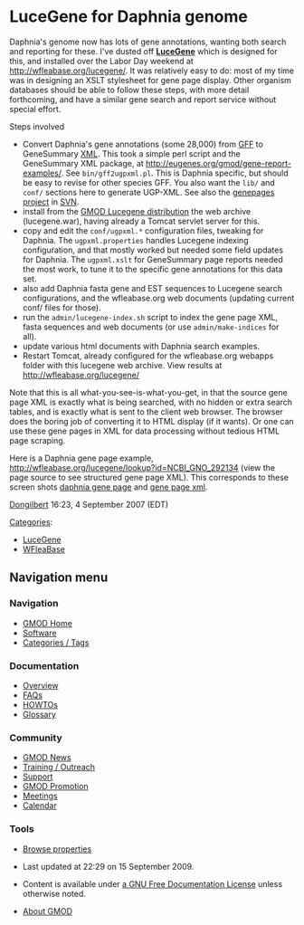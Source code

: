 



<span id="top"></span>




# <span dir="auto">LuceGene for Daphnia genome</span>









Daphnia's genome now has lots of gene annotations, wanting both search
and reporting for these. I've dusted off
**[LuceGene](LuceGene "LuceGene")** which is designed for this, and
installed over the Labor Day weekend at
<a href="http://wfleabase.org/lucegene/" class="external free"
rel="nofollow">http://wfleabase.org/lucegene/</a>. It was relatively
easy to do: most of my time was in designing an XSLT stylesheet for gene
page display. Other organism databases should be able to follow these
steps, with more detail forthcoming, and have a similar gene search and
report service without special effort.

Steps involved

- Convert Daphnia's gene annotations (some 28,000) from [GFF](GFF "GFF")
  to GeneSummary [XML](Glossary#XML "Glossary"). This took a simple perl
  script and the GeneSummary XML package, at
  <a href="http://eugenes.org/gmod/gene-report-examples/"
  class="external free"
  rel="nofollow">http://eugenes.org/gmod/gene-report-examples/</a>. See
  `bin/gff2ugpxml.pl`. This is Daphnia specific, but should be easy to
  revise for other species GFF. You also want the `lib/` and `conf/`
  sections here to generate UGP-XML. See also the
  <a href="http://gmod.svn.sourceforge.net/viewvc/gmod/genepages/"
  class="external text" rel="nofollow">genepages project</a> in
  <a href="SVN" class="mw-redirect" title="SVN">SVN</a>.
- install from the [GMOD Lucegene distribution](Downloads "Downloads")
  the web archive (lucegene.war), having already a Tomcat servlet server
  for this.
- copy and edit the `conf/ugpxml.*` configuration files, tweaking for
  Daphnia. The `ugpxml.properties` handles Lucegene indexing
  configuration, and that mostly worked but needed some field updates
  for Daphnia. The `ugpxml.xslt` for GeneSummary page reports needed the
  most work, to tune it to the specific gene annotations for this data
  set.
- also add Daphnia fasta gene and EST sequences to Lucegene search
  configurations, and the wfleabase.org web documents (updating current
  conf/ files for those).
- run the `admin/lucegene-index.sh` script to index the gene page XML,
  fasta sequences and web documents (or use `admin/make-indices` for
  all).
- update various html documents with Daphnia search examples.
- Restart Tomcat, already configured for the wfleabase.org webapps
  folder with this lucegene web archive. View results at
  <a href="http://wfleabase.org/lucegene/" class="external free"
  rel="nofollow">http://wfleabase.org/lucegene/</a>

Note that this is all what-you-see-is-what-you-get, in that the source
gene page XML is exactly what is being searched, with no hidden or extra
search tables, and is exactly what is sent to the client web browser.
The browser does the boring job of converting it to HTML display (if it
wants). Or one can use these gene pages in XML for data processing
without tedious HTML page scraping.

Here is a Daphnia gene page example,
<a href="http://wfleabase.org/lucegene/lookup?id=NCBI_GNO_292134"
class="external free"
rel="nofollow">http://wfleabase.org/lucegene/lookup?id=NCBI_GNO_292134</a>
(view the page source to see structured gene page XML). This corresponds
to these screen shots
<a href="https://raw.githubusercontent.com/GMOD/gmod.github.io/main/mediawiki/images/e/e3/Daphnia-genepage.png" class="internal"
title="Daphnia-genepage.png">daphnia gene page</a> and
<a href="https://raw.githubusercontent.com/GMOD/gmod.github.io/main/mediawiki/images/9/96/Daphnia-genepage-xml.png"
class="internal" title="Daphnia-genepage-xml.png">gene page xml</a>.

  
[Dongilbert](User%3ADongilbert "User%3ADongilbert") 16:23, 4 September 2007
(EDT)




[Categories](Special%3ACategories "Special%3ACategories"):

- [LuceGene](Category%3ALuceGene "Category%3ALuceGene")
- [WFleaBase](Category%3AWFleaBase "Category%3AWFleaBase")






## Navigation menu






### 



<a href="Main_Page"
style="background-image: url(../images/GMOD-cogs.png);"
title="Visit the main page"></a>


### Navigation



- <span id="n-GMOD-Home">[GMOD Home](Main_Page)</span>
- <span id="n-Software">[Software](GMOD_Components)</span>
- <span id="n-Categories-.2F-Tags">[Categories /
  Tags](Categories)</span>




### Documentation



- <span id="n-Overview">[Overview](Overview)</span>
- <span id="n-FAQs">[FAQs](Category%3AFAQ)</span>
- <span id="n-HOWTOs">[HOWTOs](Category%3AHOWTO)</span>
- <span id="n-Glossary">[Glossary](Glossary)</span>




### Community



- <span id="n-GMOD-News">[GMOD News](GMOD_News)</span>
- <span id="n-Training-.2F-Outreach">[Training /
  Outreach](Training_and_Outreach)</span>
- <span id="n-Support">[Support](Support)</span>
- <span id="n-GMOD-Promotion">[GMOD Promotion](GMOD_Promotion)</span>
- <span id="n-Meetings">[Meetings](Meetings)</span>
- <span id="n-Calendar">[Calendar](Calendar)</span>




### Tools

- <span id="t-smwbrowselink"><a href="Special%3ABrowse/LuceGene_for_Daphnia_genome"
  rel="smw-browse">Browse properties</a></span>



- <span id="footer-info-lastmod">Last updated at 22:29 on 15 September
  2009.</span>
<!-- - <span id="footer-info-viewcount">25,826 page views.</span> -->
- <span id="footer-info-copyright">Content is available under
  <a href="http://www.gnu.org/licenses/fdl-1.3.html" class="external"
  rel="nofollow">a GNU Free Documentation License</a> unless otherwise
  noted.</span>

<!-- -->

- <span id="footer-places-about">[About
  GMOD](GMOD%3AAbout "GMOD%3AAbout")</span>

<!-- -->




